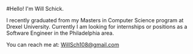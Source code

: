 #Hello! I'm Will Schick.

I recently graduated from my Masters in Computer Science program at Drexel University. Currently I am looking for internships or positions as a Software Engineer in the Philadelphia area.

You can reach me at: WillSch108@gmail.com
